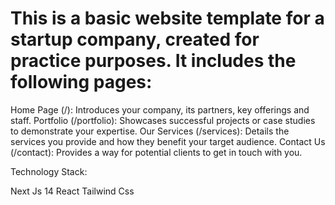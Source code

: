 # This is a basic website template for a startup company, created for practice purposes. It includes the following pages:

Home Page (/): Introduces your company, its partners, key offerings and staff.
Portfolio (/portfolio): Showcases successful projects or case studies to demonstrate your expertise.
Our Services (/services): Details the services you provide and how they benefit your target audience.
Contact Us (/contact): Provides a way for potential clients to get in touch with you.


Technology Stack:

Next Js 14
React
Tailwind Css